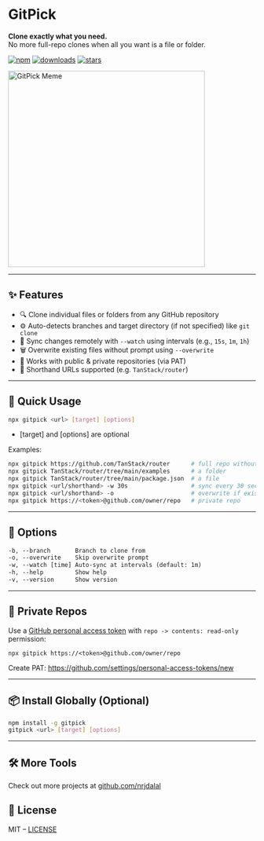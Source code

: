 # GitPick

**Clone exactly what you need.**  
No more full-repo clones when all you want is a file or folder.

[![npm](https://img.shields.io/npm/v/gitpick?color=red&logo=npm)](https://www.npmjs.com/package/gitpick)
[![downloads](https://img.shields.io/npm/dt/gitpick?color=red&logo=npm)](https://www.npmjs.com/package/gitpick)
[![stars](https://img.shields.io/github/stars/nrjdalal/gitpick?color=blue)](https://github.com/nrjdalal/gitpick)

<img width="400" alt="GitPick Meme" src="https://github.com/user-attachments/assets/dde09ae9-1ee4-4cd8-a181-91f8e6ed6ba6" />

---

## ✨ Features

- 🔍 Clone individual files or folders from any GitHub repository
- ⚙️ Auto-detects branches and target directory (if not specified) like `git clone`
- 🔁 Sync changes remotely with `--watch` using intervals (e.g., `15s`, `1m`, `1h`)
- 🗑️ Overwrite existing files without prompt using `--overwrite`
- 🔐 Works with public & private repositories (via PAT)
- 🧠 Shorthand URLs supported (e.g. `TanStack/router`)

---

## 🚀 Quick Usage

```sh
npx gitpick <url> [target] [options]
```

- [target] and [options] are optional

Examples:

```sh
npx gitpick https://github.com/TanStack/router      # full repo without .git
npx gitpick TanStack/router/tree/main/examples      # a folder
npx gitpick TanStack/router/tree/main/package.json  # a file
npx gitpick <url/shorthand> -w 30s                  # sync every 30 seconds
npx gitpick <url/shorthand> -o                      # overwrite if exists
npx gitpick https://<token>@github.com/owner/repo   # private repo
```

---

## 🔧 Options

```txt
-b, --branch       Branch to clone from
-o, --overwrite    Skip overwrite prompt
-w, --watch [time] Auto-sync at intervals (default: 1m)
-h, --help         Show help
-v, --version      Show version
```

---

## 🔐 Private Repos

Use a [GitHub personal access token](https://docs.github.com/en/authentication/keeping-your-account-and-data-secure/managing-your-personal-access-tokens) with `repo -> contents: read-only` permission:

```
npx gitpick https://<token>@github.com/owner/repo
```

Create PAT: https://github.com/settings/personal-access-tokens/new

---

## 📦 Install Globally (Optional)

```sh
npm install -g gitpick
gitpick <url> [target] [options]
```

---

## 🛠 More Tools

Check out more projects at [github.com/nrjdalal](https://github.com/nrjdalal)

## 📄 License

MIT – [LICENSE](LICENSE)
